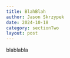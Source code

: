 ```yaml
---
title: BlahBlah
author: Jason Skrzypek
date: 2024-10-18
category: sectionTwo
layout: post
---
```


blablabla